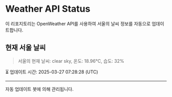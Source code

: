 
# Weather API Status

이 리포지토리는 OpenWeather API를 사용하여 서울의 날씨 정보를 자동으로 업데이트합니다.

## 현재 서울 날씨
> 서울의 현재 날씨: clear sky, 온도: 18.96°C, 습도: 32%

⏳ 업데이트 시간: 2025-03-27 07:28:28 (UTC)

---
자동 업데이트 봇에 의해 관리됩니다.
